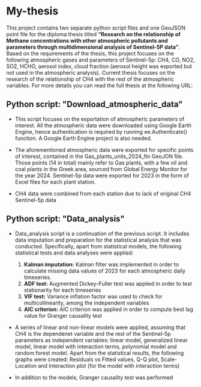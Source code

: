 # My-thesis

This project contains two separate python script files and one GeoJSON point file for the diploma thesis titled  **“Research on the relationship of Methane concentrations with other atmospheric pollutants and parameters through multidimensional analysis of Sentinel-5P data”**. 
Based on the requirements of the thesis, this project focuses on the following atmospheric gases and parameters of Sentinel-5p: CH4, CO, NO2, SO2, HCHO, aerosol index, cloud fraction (aerosol height was exported but not used in the atmospheric analysis). Current thesis focuses on the research of the relationship of CH4 with the rest of the atmospheric variables. For more details you can read the full thesis at the following URL:

## Python script: "Download_atmospheric_data"
- This script focuses on the exportation of atmospheric parameters of interest. All the atmospheric data were downloaded using Google Earth Engine, hence authentication is required by running ee.Authenticate() function. A Google Earth Engine project is also needed.
  
- The aforementioned atmospheric data were exported for specific points of interest, contained in the Gas_plants_units_2024_fin GeoJON file. Those points (14 in total) mainly refer to Gas plants, with a few oil and coal plants in the Greek area, sourced from Global Energy Monitor for the year 2024. Sentinel-5p data were exported for 2023 in the form of Excel files for each plant station.
  
- CH4 data were combined from each station due to lack of original CH4 Sentinel-5p data

## Python script: "Data_analysis"
- Data_analysis script is a continuation of the previous script. It includes data imputation and preparation for the statistical analysis that was conducted. Specifically, apart from statistical models, the following statistical tests and data analyses were applied:
  
  1. **Kalman imputation:** Kalman filter was implemented in order to calculate missing data values of 2023 for each atmospheric daily timeseries.
  2. **ADF test:** Augmented Dickey–Fuller test was applied in order to test stationarity for each timeseries
  3. **VIF test:** Variance inflation factor was used to check for multicollinearity, among the independent variables
  4. **AIC criterion:** AIC criterion was applied in order to compute best lag value for Granger causality test

- A series of linear and non-linear models were applied, assuming that CH4 is the dependenet variable and the rest of the Sentinel-5p parameters as independent variables: linear model, generalized linear model, linear model with interaction terms, polynomial model and random forest model. Apart from the statistical results, the following graphs were created: Residuals vs Fitted values, Q-Q plot, Scale-Location and Interaction plot (for the model with interaction terms)
 
- In addition to the models, Granger causality test was performed

 

